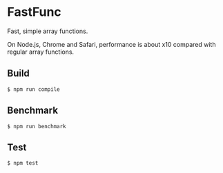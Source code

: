 # FastFunc

Fast, simple array functions.

On Node.js, Chrome and Safari, performance is about x10 compared with regular array functions.

## Build

`$ npm run compile`

## Benchmark

`$ npm run benchmark`

## Test

`$ npm test`
